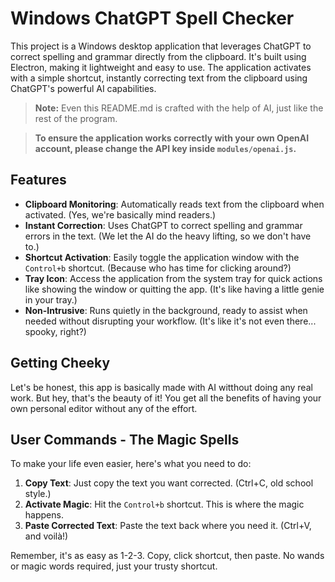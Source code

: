 # Windows ChatGPT Spell Checker

This project is a Windows desktop application that leverages ChatGPT to correct spelling and grammar directly from the clipboard. It's built using Electron, making it lightweight and easy to use. The application activates with a simple shortcut, instantly correcting text from the clipboard using ChatGPT's powerful AI capabilities.

> **Note:** Even this README.md is crafted with the help of AI, just like the rest of the program.
>

> **To ensure the application works correctly with your own OpenAI account, please change the API key inside `modules/openai.js`.**

## Features

- **Clipboard Monitoring**: Automatically reads text from the clipboard when activated. (Yes, we're basically mind readers.)
- **Instant Correction**: Uses ChatGPT to correct spelling and grammar errors in the text. (We let the AI do the heavy lifting, so we don't have to.)
- **Shortcut Activation**: Easily toggle the application window with the `Control+b` shortcut. (Because who has time for clicking around?)
- **Tray Icon**: Access the application from the system tray for quick actions like showing the window or quitting the app. (It's like having a little genie in your tray.)
- **Non-Intrusive**: Runs quietly in the background, ready to assist when needed without disrupting your workflow. (It's like it's not even there... spooky, right?)

## Getting Cheeky

Let's be honest, this app is basically made with AI witthout doing any real work. But hey, that's the beauty of it! You get all the benefits of having your own personal editor without any of the effort.

## User Commands - The Magic Spells

To make your life even easier, here's what you need to do:

1. **Copy Text**: Just copy the text you want corrected. (Ctrl+C, old school style.)
2. **Activate Magic**: Hit the `Control+b` shortcut. This is where the magic happens.
3. **Paste Corrected Text**: Paste the text back where you need it. (Ctrl+V, and voilà!)

Remember, it's as easy as 1-2-3. Copy, click shortcut, then paste. No wands or magic words required, just your trusty shortcut.
